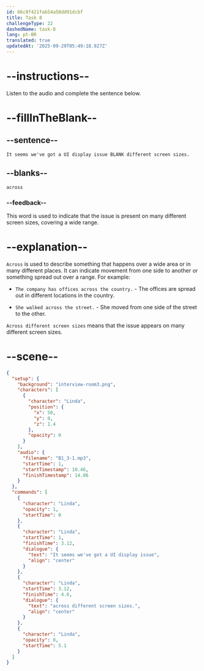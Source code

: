 ```yaml
---
id: 66c8f421fab54a58dd91dcbf
title: Task 8
challengeType: 22
dashedName: task-8
lang: pt-BR
translated: true
updatedAt: '2025-09-29T05:49:18.927Z'
---
```

<!-- (Audio) Linda: It seems we've got a UI display issue across different screen sizes. -->

# --instructions--

Listen to the audio and complete the sentence below.

# --fillInTheBlank--

## --sentence--

`It seems we've got a UI display issue BLANK different screen sizes.`

## --blanks--

`across`

### --feedback--

This word is used to indicate that the issue is present on many different screen sizes, covering a wide range.

# --explanation--

`Across` is used to describe something that happens over a wide area or in many different places. It can indicate movement from one side to another or something spread out over a range. For example:

- `The company has offices across the country.` - The offices are spread out in different locations in the country.

- `She walked across the street.` - She moved from one side of the street to the other.

`Across different screen sizes` means that the issue appears on many different screen sizes.

# --scene--

```json
{
  "setup": {
    "background": "interview-room3.png",
    "characters": [
      {
        "character": "Linda",
        "position": {
          "x": 50,
          "y": 0,
          "z": 1.4
        },
        "opacity": 0
      }
    ],
    "audio": {
      "filename": "B1_3-1.mp3",
      "startTime": 1,
      "startTimestamp": 10.46,
      "finishTimestamp": 14.06
    }
  },
  "commands": [
    {
      "character": "Linda",
      "opacity": 1,
      "startTime": 0
    },
    {
      "character": "Linda",
      "startTime": 1,
      "finishTime": 3.12,
      "dialogue": {
        "text": "It seems we've got a UI display issue",
        "align": "center"
      }
    },
    {
      "character": "Linda",
      "startTime": 3.12,
      "finishTime": 4.6,
      "dialogue": {
        "text": "across different screen sizes.",
        "align": "center"
      }
    },
    {
      "character": "Linda",
      "opacity": 0,
      "startTime": 5.1
    }
  ]
}
```

